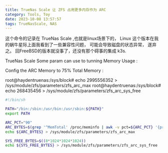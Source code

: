 ```yaml
---
title: TrueNas Scale 让 ZFS 占用更多内存作为 ARC
category: Tools, Toy
date: 2023-10-08 13:57:57
tags: TrueNasScale, NAS
---
```

这个命令的记录在 TrueNas Scale ,也就是linux场景下的， Linux 这个版本在我的蜗牛星际上面我看到了一些兼容性问题， 可能会导致磁盘的状态异常， 遂弃之。 回FreeBSD的版本就没事了，还没有那个碍事的集成 k3s.

TrueNas Scale
Some param can use to tunning Memory Usage : 

Config the ARC Memory to 75% Total Memory :

root@haydentruenas:/sys/block# echo 2995556352 > /sys/module/zfs/parameters/zfs_arc_max
root@haydentruenas:/sys/block# echo 268435456 > /sys/module/zfs/parameters/zfs_arc_sys_free

```bash
#!/bin/sh

PATH="/bin:/sbin:/usr/bin:/usr/sbin:${PATH}"
export PATH

ARC_PCT="90"
ARC_BYTES=$(grep '^MemTotal' /proc/meminfo | awk -v pct=${ARC_PCT} '{printf "%d", $2 * 1024 * (pct / 100.0)}')
echo ${ARC_BYTES} > /sys/module/zfs/parameters/zfs_arc_max

SYS_FREE_BYTES=$((8*1024*1024*1024))
echo ${SYS_FREE_BYTES} > /sys/module/zfs/parameters/zfs_arc_sys_free
```